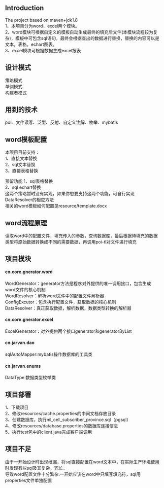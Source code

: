## Introduction
The project based on maven+jdk1.8 <br/>
1、本项目分为word、excel两个模块。<br/>
2、word模块可根据自定义的模板自动生成最终的填充后文件(本模块流程较为复杂)，模板中可包含sql语句，最终会根据查出的数据进行替换，替换的内容可以是文本，表格，echart图表。<br/>
3、excel模块可根据数据生成excel报表<br/>

## 设计模式
策略模式<br/>
单例模式<br/>
构建者模式<br/>

## 用到的技术
poi、文件读写、泛型、反射、自定义注解、枚举、mybatis<br/>

## word模板配置
本项目目前支持：<br/>
1、直接文本替换<br/>
2、sql文本替换<br/>
3、直接表格替换<br/>

预留功能
1、sql表格替换<br/>
2、sql echart替换<br/>
这两个策略暂时没有实现，如果你想要支持这两个功能，可自行实现DataResolver的相应方法<br/>
相关的word模板如何配置见resource/template.docx<br/>

## word流程原理
读取word中的配置文件，填充传入的参数，查询数据库，最后根据待填充的数据类型将原始数据转换成不同的需要数据，再调用poi-tl对文件进行填充<br/>
## 项目模块

#### cn.core.gnerator.word
WordGenerator：generator方法是程序对外提供的唯一调用接口，包含生成word文件的核心机制<br/>
WordResolver：解析word文件中的配置文件解析器<br/>
ConfigExcutor：包含执行配置文件，获取数据的核心机制<br/>
DataResolver：真正获取数据，解析数据，数据类型转换的解析器<br/>

#### cn.core.gnerator.excel
ExcelGenerator：对外提供两个接口generator和generatorByList<br/>

#### cn.jarvan.dao
sqlAutoMapper:mybatis操作数据库的工具类<br/>

#### cn.jarvan.enums
DataType:数据类型枚举类<br/>

## 项目部署
1、下载项目<br/>
2、修改resources/cache.properties的中间文档存放目录<br/>
3、创建数据库，执行nil_cell_subscriber_province.sql（pgsql）<br/>
4、修改resources/database.properties的数据库连接信息<br/>
5、执行test包中的client.java完成客户端调用

## 项目不足
由于一开始设计时出现纰漏，将sql直接配置在word文本中，在实际生产环境使用时发现有些sql及其复杂，冗长，<br/>
导致word配置文件十分繁杂.一开始应该在word中只填写填充符，sql用properties文件单独配置
